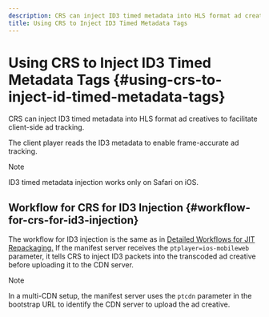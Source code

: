 ```yaml
---
description: CRS can inject ID3 timed metadata into HLS format ad creatives to facilitate client-side ad tracking.
title: Using CRS to Inject ID3 Timed Metadata Tags
---
```


# Using CRS to Inject ID3 Timed Metadata Tags {#using-crs-to-inject-id-timed-metadata-tags}

CRS can inject ID3 timed metadata into HLS format ad creatives to facilitate client-side ad tracking.

The client player reads the ID3 metadata to enable frame-accurate ad tracking. 

>[!NOTE]
>
>ID3 timed metadata injection works only on Safari on iOS.

## Workflow for CRS for ID3 Injection {#workflow-for-crs-for-id3-injection}

The workflow for ID3 injection is the same as in [Detailed Workflows for JIT Repackaging.](../~old-creative-repackaging-service/jit-repackage.md) If the manifest server receives the `ptplayer=ios-mobileweb` parameter, it tells CRS to inject ID3 packets into the transcoded ad creative before uploading it to the CDN server.

>[!NOTE]
>
>In a multi-CDN setup, the manifest server uses the `ptcdn` parameter in the bootstrap URL to identify the CDN server to upload the ad creative.